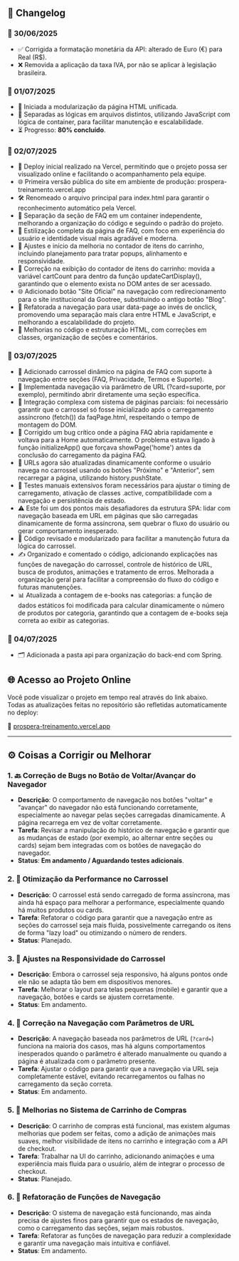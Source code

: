 ## 📝 Changelog

### 📅 30/06/2025
- ✅ Corrigida a formatação monetária da API: alterado de Euro (€) para Real (R$).  
- ❌ Removida a aplicação da taxa IVA, por não se aplicar à legislação brasileira.

### 📅 01/07/2025
- 🔧 Iniciada a modularização da página HTML unificada.  
- 📁 Separadas as lógicas em arquivos distintos, utilizando JavaScript com lógica de container, para facilitar manutenção e escalabilidade.  
- ⏳ Progresso: **80% concluído**.

### 📅 02/07/2025
- 🚀 Deploy inicial realizado na Vercel, permitindo que o projeto possa ser visualizado online e facilitando o acompanhamento pela equipe.
- 🌐 Primeira versão pública do site em ambiente de produção: prospera-treinamento.vercel.app
- 🛠️ Renomeado o arquivo principal para index.html para garantir o reconhecimento automático pela Vercel.
- 📁 Separação da seção de FAQ em um container independente, melhorando a organização do código e seguindo o padrão do projeto.
- 🎨 Estilização completa da página de FAQ, com foco em experiência do usuário e identidade visual mais agradável e moderna.
- 🛒 Ajustes e início da melhoria no contador de itens do carrinho, incluindo planejamento para tratar popups, alinhamento e responsividade.
- 🛒 Correção na exibição do contador de itens do carrinho: movida a variável cartCount para dentro da função updateCartDisplay(), garantindo que o elemento exista no DOM antes de ser acessado.
- 🌐 Adicionado botão "Site Oficial" na navegação com redirecionamento para o site institucional da Gootree, substituindo o antigo botão "Blog".
- 🔄 Refatorada a navegação para usar data-page ao invés de onclick, promovendo uma separação mais clara entre HTML e JavaScript, e melhorando a escalabilidade do projeto.
- 🧼 Melhorias no código e estruturação HTML, com correções em classes, organização de seções e comentários.


### 📅 03/07/2025
- 🎠 Adicionado carrossel dinâmico na página de FAQ com suporte à navegação entre seções (FAQ, Privacidade, Termos e Suporte).
- 🔗 Implementada navegação via parâmetro de URL (?card=suporte, por exemplo), permitindo abrir diretamente uma seção específica.
- 🧠 Integração complexa com sistema de páginas parciais: foi necessário garantir que o carrossel só fosse inicializado após o carregamento assíncrono (fetch()) da faqPage.html, respeitando o tempo de montagem do DOM.
- 📌 Corrigido um bug crítico onde a página FAQ abria rapidamente e voltava para a Home automaticamente. O problema estava ligado à função initializeApp() que forçava showPage('home') antes da conclusão do carregamento da página FAQ.
- 🔁 URLs agora são atualizadas dinamicamente conforme o usuário navega no carrossel usando os botões "Próximo" e "Anterior", sem recarregar a página, utilizando history.pushState.
- 🧪 Testes manuais extensivos foram necessários para ajustar o timing de carregamento, ativação de classes .active, compatibilidade com a navegação e persistência de estado.
- ⚠️ Este foi um dos pontos mais desafiadores da estrutura SPA: lidar com navegação baseada em URL em páginas que são carregadas dinamicamente de forma assíncrona, sem quebrar o fluxo do usuário ou gerar comportamento inesperado.
- 📄 Código revisado e modularizado para facilitar a manutenção futura da lógica do carrossel.
- ✍️ Organizado e comentado o código, adicionando explicações nas funções de navegação do carrossel, controle de histórico de URL, busca de produtos, animações e tratamento de erros. Melhorada a organização geral para facilitar a compreensão do fluxo do código e futuras manutenções.
- 📊 Atualizada a contagem de e-books nas categorias: a função de dados estáticos foi modificada para calcular dinamicamente o número de produtos por categoria, garantindo que a contagem de e-books seja correta ao exibir as categorias.



### 📅 04/07/2025
- 🗂️ Adicionada a pasta api para organização do back-end com Spring.

## 🌐 Acesso ao Projeto Online

Você pode visualizar o projeto em tempo real através do link abaixo.  
Todas as atualizações feitas no repositório são refletidas automaticamente no deploy:

🔗 [prospera-treinamento.vercel.app](https://prospera-treinamento.vercel.app/)








------------------------------------------------------------------------------------------------------------------------------------------------------------------------------------------------------------------------------------------------------------------------------











## ⚙️ Coisas a Corrigir ou Melhorar

### 1. 🔙 **Correção de Bugs no Botão de Voltar/Avançar do Navegador**
   - **Descrição**: O comportamento de navegação nos botões "voltar" e "avançar" do navegador não está funcionando corretamente, especialmente ao navegar pelas seções carregadas dinamicamente. A página recarrega em vez de voltar corretamente.
   - **Tarefa**: Revisar a manipulação do histórico de navegação e garantir que as mudanças de estado (por exemplo, ao alternar entre seções ou cards) sejam bem integradas com os botões de navegação do navegador.
   - **Status**: **Em andamento / Aguardando testes adicionais**.

### 2. 🚀 **Otimização da Performance no Carrossel**
   - **Descrição**: O carrossel está sendo carregado de forma assíncrona, mas ainda há espaço para melhorar a performance, especialmente quando há muitos produtos ou cards.
   - **Tarefa**: Refatorar o código para garantir que a navegação entre as seções do carrossel seja mais fluida, possivelmente carregando os itens de forma "lazy load" ou otimizando o número de renders.
   - **Status**: Planejado.

### 3. 📱 **Ajustes na Responsividade do Carrossel**
   - **Descrição**: Embora o carrossel seja responsivo, há alguns pontos onde ele não se adapta tão bem em dispositivos menores.
   - **Tarefa**: Melhorar o layout para telas pequenas (mobile) e garantir que a navegação, botões e cards se ajustem corretamente.
   - **Status**: Em andamento.

### 4. 🔗 **Correção na Navegação com Parâmetros de URL**
   - **Descrição**: A navegação baseada nos parâmetros de URL (`?card=`) funciona na maioria dos casos, mas há alguns comportamentos inesperados quando o parâmetro é alterado manualmente ou quando a página é atualizada com o parâmetro presente.
   - **Tarefa**: Ajustar o código para garantir que a navegação via URL seja completamente estável, evitando recarregamentos ou falhas no carregamento da seção correta.
   - **Status**: Em andamento.

### 5. 🛒 **Melhorias no Sistema de Carrinho de Compras**
   - **Descrição**: O carrinho de compras está funcional, mas existem algumas melhorias que podem ser feitas, como a adição de animações mais suaves, melhor visibilidade de itens no carrinho e integração com a API de checkout.
   - **Tarefa**: Trabalhar na UI do carrinho, adicionando animações e uma experiência mais fluida para o usuário, além de integrar o processo de checkout.
   - **Status**: Planejado.

### 6. 📝 **Refatoração de Funções de Navegação**
   - **Descrição**: O sistema de navegação está funcionando, mas ainda precisa de ajustes finos para garantir que os estados de navegação, como o carregamento das seções, sejam mais robustos.
   - **Tarefa**: Refatorar as funções de navegação para reduzir a complexidade e garantir uma navegação mais intuitiva e confiável.
   - **Status**: Em andamento.



